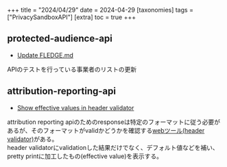 +++
title = "2024/04/29"
date = 2024-04-29
[taxonomies]
tags = ["PrivacySandboxAPI"]
[extra]
toc = true
+++

## protected-audience-api
* [Update FLEDGE.md](https://github.com/WICG/turtledove/commit/dbf0fc9de14b76d6ed562f384e1246e8ff37ea1d)

APIのテストを行っている事業者のリストの更新

## attribution-reporting-api
* [Show effective values in header validator](https://github.com/WICG/attribution-reporting-api/commit/6ee6a9f6d7f8450652fe20144194bf73dc509646)

attribution reporting apiのためのresponseは特定のフォーマットに従う必要があるが、そのフォーマットがvalidかどうかを確認する[webツール(header validator)](https://wicg.github.io/attribution-reporting-api/validate-headers)がある。  
header validatorにvalidationした結果だけでなく、デフォルト値などを補い、pretty printに加工したもの(effective value)を表示する。


